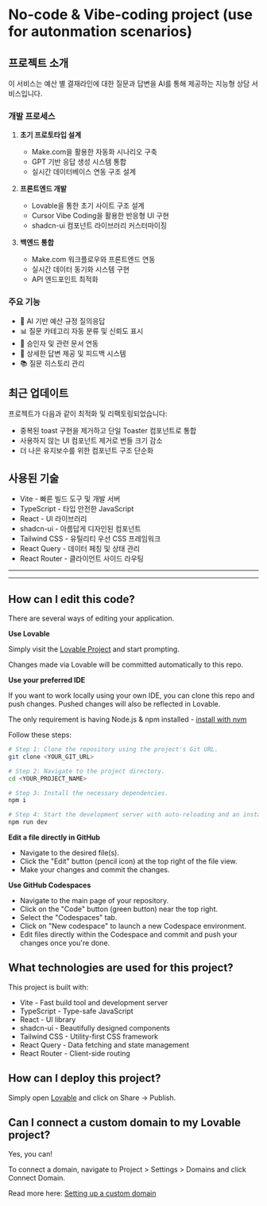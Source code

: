 # No-code & Vibe-coding project (use for autonmation scenarios)

## 프로젝트 소개

이 서비스는 예산 별 결재라인에 대한 질문과 답변을 AI를 통해 제공하는 지능형 상담 서비스입니다.


### 개발 프로세스

1. **초기 프로토타입 설계**
   - Make.com을 활용한 자동화 시나리오 구축
   - GPT 기반 응답 생성 시스템 통합
   - 실시간 데이터베이스 연동 구조 설계

2. **프론트엔드 개발**
   - Lovable을 통한 초기 사이트 구조 설계
   - Cursor Vibe Coding을 활용한 반응형 UI 구현
   - shadcn-ui 컴포넌트 라이브러리 커스터마이징

3. **백엔드 통합**
   - Make.com 워크플로우와 프론트엔드 연동
   - 실시간 데이터 동기화 시스템 구현
   - API 엔드포인트 최적화


### 주요 기능

- 🤖 AI 기반 예산 규정 질의응답
- 📊 질문 카테고리 자동 분류 및 신뢰도 표시
- 👥 승인자 및 관련 문서 연동
- 📝 상세한 답변 제공 및 피드백 시스템
- 📚 질문 히스토리 관리


## 최근 업데이트

프로젝트가 다음과 같이 최적화 및 리팩토링되었습니다:
- 중복된 toast 구현을 제거하고 단일 Toaster 컴포넌트로 통합
- 사용하지 않는 UI 컴포넌트 제거로 번들 크기 감소
- 더 나은 유지보수를 위한 컴포넌트 구조 단순화


## 사용된 기술

- Vite - 빠른 빌드 도구 및 개발 서버
- TypeScript - 타입 안전한 JavaScript
- React - UI 라이브러리
- shadcn-ui - 아름답게 디자인된 컴포넌트
- Tailwind CSS - 유틸리티 우선 CSS 프레임워크
- React Query - 데이터 페칭 및 상태 관리
- React Router - 클라이언트 사이드 라우팅

---
---

## How can I edit this code?

There are several ways of editing your application.

**Use Lovable**

Simply visit the [Lovable Project](https://lovable.dev/projects/650974a6-9841-463c-a0d8-a76e4b53e654) and start prompting.

Changes made via Lovable will be committed automatically to this repo.

**Use your preferred IDE**

If you want to work locally using your own IDE, you can clone this repo and push changes. Pushed changes will also be reflected in Lovable.

The only requirement is having Node.js & npm installed - [install with nvm](https://github.com/nvm-sh/nvm#installing-and-updating)

Follow these steps:

```sh
# Step 1: Clone the repository using the project's Git URL.
git clone <YOUR_GIT_URL>

# Step 2: Navigate to the project directory.
cd <YOUR_PROJECT_NAME>

# Step 3: Install the necessary dependencies.
npm i

# Step 4: Start the development server with auto-reloading and an instant preview.
npm run dev
```

**Edit a file directly in GitHub**

- Navigate to the desired file(s).
- Click the "Edit" button (pencil icon) at the top right of the file view.
- Make your changes and commit the changes.

**Use GitHub Codespaces**

- Navigate to the main page of your repository.
- Click on the "Code" button (green button) near the top right.
- Select the "Codespaces" tab.
- Click on "New codespace" to launch a new Codespace environment.
- Edit files directly within the Codespace and commit and push your changes once you're done.

## What technologies are used for this project?

This project is built with:

- Vite - Fast build tool and development server
- TypeScript - Type-safe JavaScript
- React - UI library
- shadcn-ui - Beautifully designed components
- Tailwind CSS - Utility-first CSS framework
- React Query - Data fetching and state management
- React Router - Client-side routing

## How can I deploy this project?

Simply open [Lovable](https://lovable.dev/projects/650974a6-9841-463c-a0d8-a76e4b53e654) and click on Share -> Publish.

## Can I connect a custom domain to my Lovable project?

Yes, you can!

To connect a domain, navigate to Project > Settings > Domains and click Connect Domain.

Read more here: [Setting up a custom domain](https://docs.lovable.dev/tips-tricks/custom-domain#step-by-step-guide)
